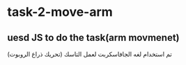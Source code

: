 # task-2-move-arm

uesd JS to do the task(arm movmenet)
--------------------------------------------------------------
تم استخدام لغه الجافاسكربت لعمل التاسك (تحريك ذراع الروبوت)
